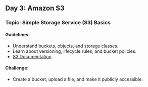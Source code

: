 ## **Day 3: Amazon S3**
### Topic: Simple Storage Service (S3) Basics
#### Guidelines:
- Understand buckets, objects, and storage classes.
- Learn about versioning, lifecycle rules, and bucket policies.
- [S3 Documentation](https://docs.aws.amazon.com/s3/index.html)

#### Challenge:
- Create a bucket, upload a file, and make it publicly accessible.